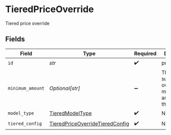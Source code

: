 # TieredPriceOverride

Tiered price override


## Fields

| Field                                                                                     | Type                                                                                      | Required                                                                                  | Description                                                                               | Example                                                                                   |
| ----------------------------------------------------------------------------------------- | ----------------------------------------------------------------------------------------- | ----------------------------------------------------------------------------------------- | ----------------------------------------------------------------------------------------- | ----------------------------------------------------------------------------------------- |
| `id`                                                                                      | *str*                                                                                     | :heavy_check_mark:                                                                        | price_id                                                                                  | mqBkze6HoCwL4ytV                                                                          |
| `minimum_amount`                                                                          | *Optional[str]*                                                                           | :heavy_minus_sign:                                                                        | The subscription's override minimum amount for this price.                                | 1.23                                                                                      |
| `model_type`                                                                              | [TieredModelType](../../models/shared/tieredmodeltype.md)                                 | :heavy_check_mark:                                                                        | N/A                                                                                       | tiered                                                                                    |
| `tiered_config`                                                                           | [TieredPriceOverrideTieredConfig](../../models/shared/tieredpriceoverridetieredconfig.md) | :heavy_check_mark:                                                                        | N/A                                                                                       |                                                                                           |